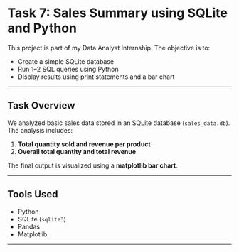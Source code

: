 #  Task 7: Sales Summary using SQLite and Python

This project is part of my Data Analyst Internship. The objective is to:
- Create a simple SQLite database
- Run 1–2 SQL queries using Python
- Display results using print statements and a bar chart

---

##  Task Overview

We analyzed basic sales data stored in an SQLite database (`sales_data.db`). The analysis includes:
1. **Total quantity sold and revenue per product**
2. **Overall total quantity and total revenue**

The final output is visualized using a **matplotlib bar chart**.

---

## Tools Used

- Python
- SQLite (`sqlite3`)
- Pandas
- Matplotlib

---


